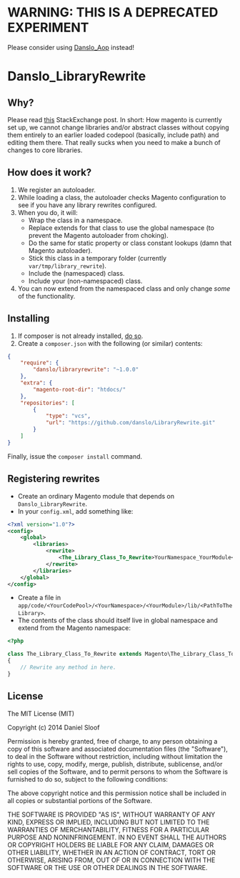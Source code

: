 WARNING: THIS IS A DEPRECATED EXPERIMENT
========================================

Please consider using [Danslo_Aop](https://github.com/danslo/Danslo_Aop) instead!

Danslo_LibraryRewrite
=====================

Why?
----

Please read [this](http://magento.stackexchange.com/questions/38555/modern-way-of-rewriting-lib-files) StackExchange post. In short: How magento is currently set up, we cannot change libraries and/or abstract classes without copying them entirely to an earlier loaded codepool (basically, include path) and editing them there. That really sucks when you need to make a bunch of changes to core libraries.

How does it work?
------------------

1. We register an autoloader.
2. While loading a class, the autoloader checks Magento configuration to see if you have any library rewrites configured.
3. When you do, it will:
    - Wrap the class in a namespace.
    - Replace extends for that class to use the global namespace (to prevent the Magento autoloader from choking).
    - Do the same for static property or class constant lookups (damn that Magento autoloader).
    - Stick this class in a temporary folder (currently ``var/tmp/library_rewrite``).
    - Include the (namespaced) class.
    - Include your (non-namespaced) class.
4. You can now extend from the namespaced class and only change *some* of the functionality.

Installing
----------

1. If composer is not already installed, [do so](https://getcomposer.org/download/).
2. Create a ``composer.json`` with the following (or similar) contents:

```json
{
    "require": {
        "danslo/libraryrewrite": "~1.0.0"
    },
    "extra": {
        "magento-root-dir": "htdocs/"
    },
    "repositories": [
        {
            "type": "vcs",
            "url": "https://github.com/danslo/LibraryRewrite.git"
        }
    ]
}
```

Finally, issue the ``composer install`` command.

Registering rewrites
--------------------

- Create an ordinary Magento module that depends on ``Danslo_LibraryRewrite``.
- In your ``config.xml``, add something like:

```xml
<?xml version="1.0"?>
<config>
    <global>
        <libraries>
            <rewrite>
                <The_Library_Class_To_Rewrite>YourNamespace_YourModule</The_Library_Class_To_Rewrite>
            </rewrite>
        </libraries>
    </global>
</config>
```

- Create a file in ``app/code/<YourCodePool>/<YourNamespace>/<YourModule>/lib/<PathToTheLibrary>``.
- The contents of the class should itself live in global namespace and extend from the Magento namespace:

```php
<?php

class The_Library_Class_To_Rewrite extends Magento\The_Library_Class_To_Rewrite
{
    // Rewrite any method in here.
}
```


License
-------

The MIT License (MIT)

Copyright (c) 2014 Daniel Sloof

Permission is hereby granted, free of charge, to any person obtaining a copy
of this software and associated documentation files (the "Software"), to deal
in the Software without restriction, including without limitation the rights
to use, copy, modify, merge, publish, distribute, sublicense, and/or sell
copies of the Software, and to permit persons to whom the Software is
furnished to do so, subject to the following conditions:

The above copyright notice and this permission notice shall be included in
all copies or substantial portions of the Software.

THE SOFTWARE IS PROVIDED "AS IS", WITHOUT WARRANTY OF ANY KIND, EXPRESS OR
IMPLIED, INCLUDING BUT NOT LIMITED TO THE WARRANTIES OF MERCHANTABILITY,
FITNESS FOR A PARTICULAR PURPOSE AND NONINFRINGEMENT. IN NO EVENT SHALL THE
AUTHORS OR COPYRIGHT HOLDERS BE LIABLE FOR ANY CLAIM, DAMAGES OR OTHER
LIABILITY, WHETHER IN AN ACTION OF CONTRACT, TORT OR OTHERWISE, ARISING FROM,
OUT OF OR IN CONNECTION WITH THE SOFTWARE OR THE USE OR OTHER DEALINGS IN
THE SOFTWARE.
